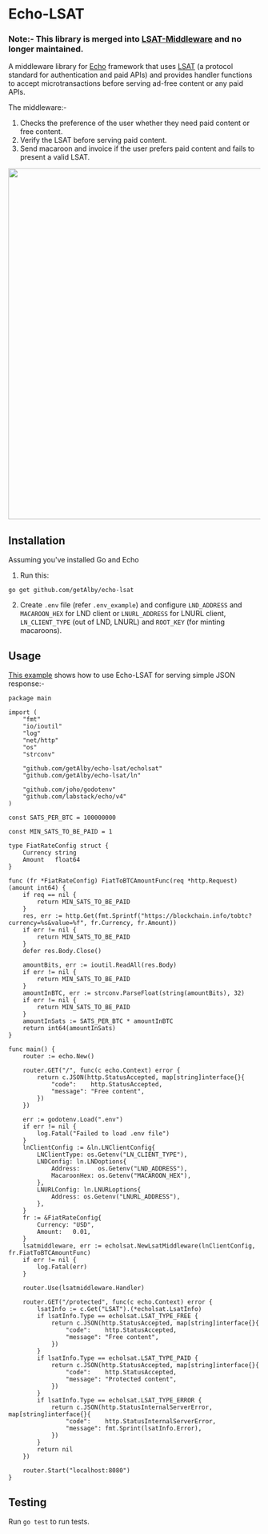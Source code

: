# Echo-LSAT

### Note:- This library is  merged into [LSAT-Middleware](https://github.com/getAlby/lsat-middleware) and no longer maintained.

A middleware library for [Echo](https://echo.labstack.com/) framework that uses [LSAT](https://lsat.tech/) (a protocol standard for authentication and paid APIs) and provides handler functions to accept microtransactions before serving ad-free content or any paid APIs.

The middleware:-

1. Checks the preference of the user whether they need paid content or free content.
2. Verify the LSAT before serving paid content.
3. Send macaroon and invoice if the user prefers paid content and fails to present a valid LSAT.

<img src=https://user-images.githubusercontent.com/44242169/186495498-667ef27c-a898-4433-bfe4-ba832ad3041e.png width=700/>

## Installation

Assuming you've installed Go and Echo

1. Run this:

```
go get github.com/getAlby/echo-lsat
```

2. Create `.env` file (refer `.env_example`) and configure `LND_ADDRESS` and `MACAROON_HEX` for LND client or `LNURL_ADDRESS` for LNURL client, `LN_CLIENT_TYPE` (out of LND, LNURL) and `ROOT_KEY` (for minting macaroons).  

## Usage

[This example](https://github.com/getAlby/echo-lsat/blob/main/examples/main.go) shows how to use Echo-LSAT for serving simple JSON response:-

```
package main

import (
	"fmt"
	"io/ioutil"
	"log"
	"net/http"
	"os"
	"strconv"

	"github.com/getAlby/echo-lsat/echolsat"
	"github.com/getAlby/echo-lsat/ln"

	"github.com/joho/godotenv"
	"github.com/labstack/echo/v4"
)

const SATS_PER_BTC = 100000000

const MIN_SATS_TO_BE_PAID = 1

type FiatRateConfig struct {
	Currency string
	Amount   float64
}

func (fr *FiatRateConfig) FiatToBTCAmountFunc(req *http.Request) (amount int64) {
	if req == nil {
		return MIN_SATS_TO_BE_PAID
	}
	res, err := http.Get(fmt.Sprintf("https://blockchain.info/tobtc?currency=%s&value=%f", fr.Currency, fr.Amount))
	if err != nil {
		return MIN_SATS_TO_BE_PAID
	}
	defer res.Body.Close()

	amountBits, err := ioutil.ReadAll(res.Body)
	if err != nil {
		return MIN_SATS_TO_BE_PAID
	}
	amountInBTC, err := strconv.ParseFloat(string(amountBits), 32)
	if err != nil {
		return MIN_SATS_TO_BE_PAID
	}
	amountInSats := SATS_PER_BTC * amountInBTC
	return int64(amountInSats)
}

func main() {
	router := echo.New()

	router.GET("/", func(c echo.Context) error {
		return c.JSON(http.StatusAccepted, map[string]interface{}{
			"code":    http.StatusAccepted,
			"message": "Free content",
		})
	})

	err := godotenv.Load(".env")
	if err != nil {
		log.Fatal("Failed to load .env file")
	}
	lnClientConfig := &ln.LNClientConfig{
		LNClientType: os.Getenv("LN_CLIENT_TYPE"),
		LNDConfig: ln.LNDoptions{
			Address:     os.Getenv("LND_ADDRESS"),
			MacaroonHex: os.Getenv("MACAROON_HEX"),
		},
		LNURLConfig: ln.LNURLoptions{
			Address: os.Getenv("LNURL_ADDRESS"),
		},
	}
	fr := &FiatRateConfig{
		Currency: "USD",
		Amount:   0.01,
	}
	lsatmiddleware, err := echolsat.NewLsatMiddleware(lnClientConfig, fr.FiatToBTCAmountFunc)
	if err != nil {
		log.Fatal(err)
	}

	router.Use(lsatmiddleware.Handler)

	router.GET("/protected", func(c echo.Context) error {
		lsatInfo := c.Get("LSAT").(*echolsat.LsatInfo)
		if lsatInfo.Type == echolsat.LSAT_TYPE_FREE {
			return c.JSON(http.StatusAccepted, map[string]interface{}{
				"code":    http.StatusAccepted,
				"message": "Free content",
			})
		}
		if lsatInfo.Type == echolsat.LSAT_TYPE_PAID {
			return c.JSON(http.StatusAccepted, map[string]interface{}{
				"code":    http.StatusAccepted,
				"message": "Protected content",
			})
		}
		if lsatInfo.Type == echolsat.LSAT_TYPE_ERROR {
			return c.JSON(http.StatusInternalServerError, map[string]interface{}{
				"code":    http.StatusInternalServerError,
				"message": fmt.Sprint(lsatInfo.Error),
			})
		}
		return nil
	})

	router.Start("localhost:8080")
}
```

## Testing

Run `go test` to run tests.
